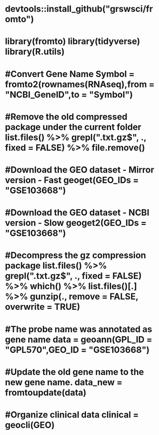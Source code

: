 devtools::install_github("grswsci/fromto")
=======
library(fromto)
library(tidyverse)
library(R.utils)
=======
#Convert Gene Name
Symbol = fromto2(rownames(RNAseq),from = "NCBI_GeneID",to = "Symbol")
=======
#Remove the old compressed package under the current folder
list.files() %>% 
  grepl("\.txt\.gz$", ., fixed = FALSE) %>% 
  file.remove()
=======
#Download the GEO dataset - Mirror version - Fast
geoget(GEO_IDs = "GSE103668")
=======
#Download the GEO dataset - NCBI version - Slow
geoget2(GEO_IDs = "GSE103668")
=======
#Decompress the gz compression package
list.files() %>% grepl("\.txt\.gz$", ., fixed = FALSE) %>% 
  which() %>% 
  list.files()[.] %>% 
  gunzip(., remove = FALSE, overwrite = TRUE)
=======
#The probe name was annotated as gene name
data = geoann(GPL_ID = "GPL570",GEO_ID = "GSE103668")
=======
#Update the old gene name to the new gene name.
data_new = fromtoupdate(data)
=======
#Organize clinical data
clinical = geocli(GEO)
=======

